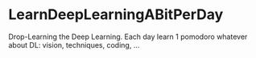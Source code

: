 # LearnDeepLearningABitPerDay
Drop-Learning the Deep Learning. Each day learn 1 pomodoro whatever about DL: vision, techniques, coding, ...
